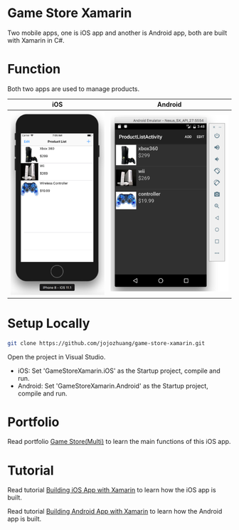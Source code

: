 # Game Store Xamarin
Two mobile apps, one is iOS app and another is Android app, both are built with Xamarin in C#.

# Function
Both two apps are used to manage products.

| iOS         | Android    |
|-------------|------------|
| <kbd><img src="/public/ios_xamarin_simulator.png" width="330px"></kbd> | <kbd><img src="/public/android_xamarin_emulator.png" width="400px"></kbd> |

# Setup Locally
```bash
git clone https://github.com/jojozhuang/game-store-xamarin.git
```
Open the project in Visual Studio.
* iOS: Set 'GameStoreXamarin.iOS' as the Startup project, compile and run.
* Android: Set 'GameStoreXamarin.Android' as the Startup project, compile and run.

# Portfolio
Read portfolio [Game Store(Multi)](https://jojozhuang.github.io/project/game-store-multi) to learn the main functions of this iOS app.

# Tutorial
Read tutorial [Building iOS App with Xamarin](https://jojozhuang.github.io/tutorial/building-ios-app-with-xamarin) to learn how the iOS app is built.

Read tutorial [Building Android App with Xamarin](https://jojozhuang.github.io/tutorial/building-android-app-with-xamarin) to learn how the Android app is built.
